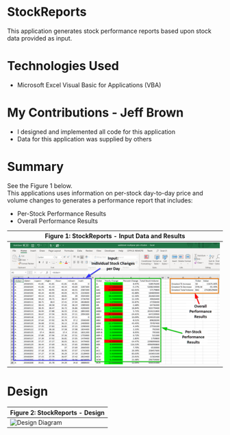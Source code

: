 
# StockReports

This application generates stock performance reports
based upon stock data provided as input.

# Technologies Used

* Microsoft Excel Visual Basic for Applications (VBA)

# My Contributions - Jeff Brown

* I designed and implemented all code for this application
* Data for this application was supplied by others

# Summary

See the Figure 1 below.<br>
This applications uses information on per-stock day-to-day price and volume changes to generates a performance report that includes:

* Per-Stock Performance Results
* Overall Performance Results

| Figure 1: StockReports - Input Data and Results |
|----------|
| ![Screenshot](images/StockReports-Screenshot.png "Figure 1: StockReports - Input Data and Results") |



# Design

| Figure 2: StockReports - Design |
|----------|
| ![Design Diagram](images/StockReports-Design-1.png "Figure 2: StockReports - Design - 1") |

